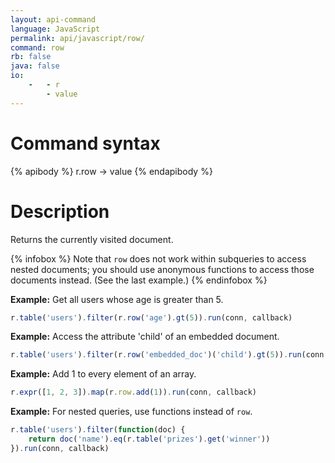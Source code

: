 ```yaml
---
layout: api-command
language: JavaScript
permalink: api/javascript/row/
command: row
rb: false
java: false
io:
    -   - r
        - value
---
```


# Command syntax #

{% apibody %}
r.row &rarr; value
{% endapibody %}

# Description #

Returns the currently visited document.

{% infobox %}
Note that `row` does not work within subqueries to access nested documents; you should use anonymous functions to access those documents instead. (See the last example.)
{% endinfobox %}

__Example:__ Get all users whose age is greater than 5.

```js
r.table('users').filter(r.row('age').gt(5)).run(conn, callback)
```


__Example:__ Access the attribute 'child' of an embedded document.

```js
r.table('users').filter(r.row('embedded_doc')('child').gt(5)).run(conn, callback)
```


__Example:__ Add 1 to every element of an array.

```js
r.expr([1, 2, 3]).map(r.row.add(1)).run(conn, callback)
```


__Example:__ For nested queries, use functions instead of `row`.

```js
r.table('users').filter(function(doc) {
    return doc('name').eq(r.table('prizes').get('winner'))
}).run(conn, callback)
```

